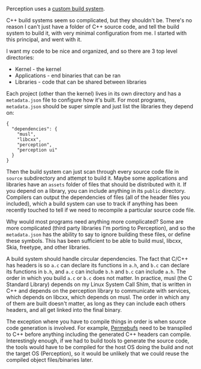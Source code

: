 Perception uses a [custom build system](https://github.com/AndrewAPrice/Perception/tree/master/Build).

C++ build systems seem so complicated, but they shouldn't be.
There's no reason I can't just have a folder of C++ source code, and tell the build system to build it, with very minimal configuration from me.
I started with this principal, and went with it.

I want my code to be nice and organized, and so there are 3 top level directories:
* Kernel - the kernel
* Applications - end binaries that can be ran
* Libraries - code that can be shared between libraries

Each project (other than the kernel) lives in its own directory and has a `metadata.json` file to configure how it's built.
For most programs, `metadata.json` should be super simple and just list the libraries they depend on:
```
{
  "dependencies": {
    "musl",
    "libcxx",
    "perception",
    "perception ui"
  }
}
```

Then the build system can just scan through every source code file in `source` subdirectory and attempt to build it.
Maybe some applications and libraries have an `assets` folder of files that should be distributed with it.
If you depend on a library, you can include anything in its `public` directory.
Compilers can output the dependencies of files (all of the header files you included), which a build system can use to track if anything has been recently touched to tell if we need to recompile a particular source code file.

Why would most programs need anything more complicated? Some are more complicated (third party libraries I'm porting to Perception), and so the `metadata.json` has the ability to say to ignore building these files, or define these symbols. This has been sufficient to be able to build musl, libcxx, Skia, freetype, and other libraries.

A build system should handle circular dependencies.
The fact that C/C++ has headers is so `a.c` can declare its functions in `a.h`, and `b.c` can declare its functions in `b.h`, and `a.c` can include `b.h` and `b.c` can include `a.h`. The order in which you build `a.c` or `b.c` does not matter.
In practice, musl (the C Standard Library) depends on my Linux System Call Shim, that is written in C++ and depends on the perception library to communicate with services, which depends on libcxx, which depends on musl.
The order in which any of them are built doesn't matter, as long as they can include each others headers, and all get linked into the final binary.

The exception where you have to compile things in order is when source code generation is involved.
For example, [Permebufs](https://github.com/AndrewAPrice/Perception/blob/master/Build/Permebuf.md) need to be transpiled to C++ before anything including the generated C++ headers can compile.
Interestingly enough, if we had to build tools to generate the source code, the tools would have to be compiled for the host OS doing the build and not the target OS (Perception), so it would be unlikely that we could reuse the compiled object files/binaries later.
